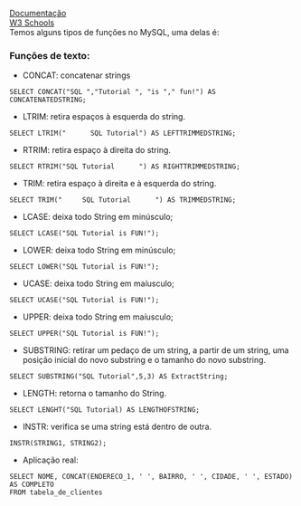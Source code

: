 [Documentação](https://www.w3schools.com/sql/)<br>
[W3 Schools](https://www.w3schools.com/sql/>)<br>
Temos alguns tipos de funções no MySQL, uma delas é:

### Funções de texto:
- CONCAT: concatenar strings
```
SELECT CONCAT("SQL ","Tutorial ", "is "," fun!") AS CONCATENATEDSTRING;
```
- LTRIM: retira espaços à esquerda do string.
```
SELECT LTRIM("      SQL Tutorial") AS LEFTTRIMMEDSTRING;
```
- RTRIM: retira espaço à direita do string.
```
SELECT RTRIM("SQL Tutorial      ") AS RIGHTTRIMMEDSTRING;
```
- TRIM: retira espaço à direita e à esquerda do string.
```
SELECT TRIM("     SQL Tutorial      ") AS TRIMMEDSTRING;
```
- LCASE: deixa todo String em minúsculo;
```
SELECT LCASE("SQL Tutorial is FUN!");
```
- LOWER: deixa todo String em minúsculo;
```
SELECT LOWER("SQL Tutorial is FUN!");
```
- UCASE: deixa todo String em maíusculo;
```
SELECT UCASE("SQL Tutorial is FUN!");
``` 
- UPPER: deixa todo String em maíusculo;
```
SELECT UPPER("SQL Tutorial is FUN!");
``` 
- SUBSTRING: retirar um pedaço de um string, a partir de um string, uma posição inicial do novo substring e o tamanho do novo substring.
```
SELECT SUBSTRING("SQL Tutorial",5,3) AS ExtractString;
```
- LENGTH: retorna o tamanho do String.
```
SELECT LENGHT("SQL Tutorial) AS LENGTHOFSTRING;
```
- INSTR: verifica se uma string está dentro de outra.
```
INSTR(STRING1, STRING2);
```
- Aplicação real:
```
SELECT NOME, CONCAT(ENDERECO_1, ' ', BAIRRO, ' ', CIDADE, ' ', ESTADO) AS COMPLETO
FROM tabela_de_clientes
```
